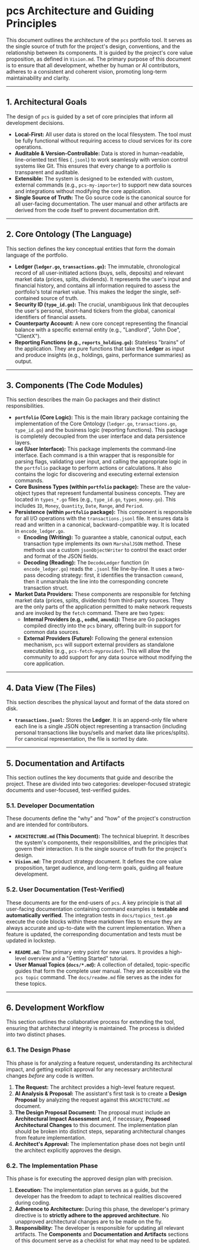 # pcs Architecture and Guiding Principles

This document outlines the architecture of the `pcs` portfolio tool. It serves as the single source of truth for the project's design, conventions, and the relationship between its components. It is guided by the project's core value proposition, as defined in `Vision.md`. The primary purpose of this document is to ensure that all development, whether by human or AI contributors, adheres to a consistent and coherent vision, promoting long-term maintainability and clarity.

---
## 1. Architectural Goals

The design of `pcs` is guided by a set of core principles that inform all development decisions.

* **Local-First:** All user data is stored on the local filesystem. The tool must be fully functional without requiring access to cloud services for its core operations.
* **Auditable & Version-Controllable:** Data is stored in human-readable, line-oriented text files (`.jsonl`) to work seamlessly with version control systems like Git. This ensures that every change to a portfolio is transparent and auditable.
* **Extensible:** The system is designed to be extended with custom, external commands (e.g., `pcs-my-importer`) to support new data sources and integrations without modifying the core application.
* **Single Source of Truth:** The Go source code is the canonical source for all user-facing documentation. The user manual and other artifacts are derived from the code itself to prevent documentation drift.

---
## 2. Core Ontology (The Language)

This section defines the key conceptual entities that form the domain language of the portfolio.

* **Ledger (`ledger.go`, `transactions.go`):** The immutable, chronological record of all user-initiated actions (buys, sells, deposits) and relevant market data (prices, splits, dividends). It represents the user's input and financial history, and contains all information required to assess the portfolio's total market value. This makes the ledger the single, self-contained source of truth.
* **Security ID (`type_id.go`):** The crucial, unambiguous link that decouples the user's personal, short-hand tickers from the global, canonical identifiers of financial assets.
* **Counterparty Account:** A new core concept representing the financial balance with a specific external entity (e.g., "Landlord", "John Doe", "ClientX").
* **Reporting Functions (e.g., `reports_holding.go`):** Stateless "brains" of the application. They are pure functions that take the **Ledger** as input and produce insights (e.g., holdings, gains, performance summaries) as output.

---
## 3. Components (The Code Modules)

This section describes the main Go packages and their distinct responsibilities.

* **`portfolio` (Core Logic):** This is the main library package containing the implementation of the Core Ontology (`ledger.go`, `transactions.go`, `type_id.go`) and the business logic (reporting functions). This package is completely decoupled from the user interface and data persistence layers.
* **`cmd` (User Interface):** This package implements the command-line interface. Each command is a thin wrapper that is responsible for parsing flags, validating user input, and calling the appropriate logic in the `portfolio` package to perform actions or calculations. It also contains the logic for discovering and executing external extension commands.
* **Core Business Types (within `portfolio` package):** These are the value-object types that represent fundamental business concepts. They are located in `types_*.go` files (e.g., `type_id.go`, `types_money.go`). This includes `ID`, `Money`, `Quantity`, `Date`, `Range`, and `Period`.
* **Persistence (within `portfolio` package):** This component is responsible for all I/O operations with the `transactions.jsonl` file. It ensures data is read and written in a canonical, backward-compatible way. It is located in `encode_ledger.go`.
    *   **Encoding (Writing):** To guarantee a stable, canonical output, each transaction type implements its own `MarshalJSON` method. These methods use a custom `jsonObjectWriter` to control the exact order and format of the JSON fields.
    *   **Decoding (Reading):** The `DecodeLedger` function (in `encode_ledger.go`) reads the `.jsonl` file line-by-line. It uses a two-pass decoding strategy: first, it identifies the transaction `command`, then it unmarshals the line into the corresponding concrete transaction struct.
* **Market Data Providers:** These components are responsible for fetching market data (prices, splits, dividends) from third-party sources. They are the only parts of the application permitted to make network requests and are invoked by the `fetch` command. There are two types:
    *   **Internal Providers (e.g., `eodhd`, `amundi`):** These are Go packages compiled directly into the `pcs` binary, offering built-in support for common data sources.
    *   **External Providers (Future):** Following the general extension mechanism, `pcs` will support external providers as standalone executables (e.g., `pcs-fetch-myprovider`). This will allow the community to add support for any data source without modifying the core application.

---
## 4. Data View (The Files)

This section describes the physical layout and format of the data stored on disk.

* **`transactions.jsonl`:** Stores the **Ledger**. It is an append-only file where each line is a single JSON object representing a transaction (including personal transactions like buys/sells and market data like prices/splits). For canonical representation, the file is sorted by date.

---
## 5. Documentation and Artifacts
 
This section outlines the key documents that guide and describe the project. These are divided into two categories: developer-focused strategic documents and user-focused, test-verified guides.
 
### 5.1. Developer Documentation
 
These documents define the "why" and "how" of the project's construction and are intended for contributors.
 
*   **`ARCHITECTURE.md` (This Document):** The technical blueprint. It describes the system's components, their responsibilities, and the principles that govern their interaction. It is the single source of truth for the project's design.
*   **`Vision.md`:** The product strategy document. It defines the core value proposition, target audience, and long-term goals, guiding all feature development.
 
### 5.2. User Documentation (Test-Verified)
 
These documents are for the end-users of `pcs`. A key principle is that all user-facing documentation containing command examples is **testable and automatically verified**. The integration tests in `docs/topics_test.go` execute the code blocks within these markdown files to ensure they are always accurate and up-to-date with the current implementation. When a feature is updated, the corresponding documentation and tests must be updated in lockstep.
 
*   **`README.md`:** The primary entry point for new users. It provides a high-level overview and a "Getting Started" tutorial.
*   **User Manual Topics (`docs/*.md`):** A collection of detailed, topic-specific guides that form the complete user manual. They are accessible via the `pcs topic` command. The `docs/readme.md` file serves as the index for these topics.

---
## 6. Development Workflow

This section outlines the collaborative process for extending the tool, ensuring that architectural integrity is maintained. The process is divided into two distinct phases.

### 6.1. The Design Phase

This phase is for analyzing a feature request, understanding its architectural impact, and getting explicit approval for any necessary architectural changes *before* any code is written.

1.  **The Request:** The architect provides a high-level feature request.
2.  **AI Analysis & Proposal:** The assistant's first task is to create a **Design Proposal** by analyzing the request against this `ARCHITECTURE.md` document.
3.  **The Design Proposal Document:** The proposal must include an **Architectural Impact Assessment** and, if necessary, **Proposed Architectural Changes** to this document. The implementation plan should be broken into distinct steps, separating architectural changes from feature implementation.
4.  **Architect's Approval:** The implementation phase does not begin until the architect explicitly approves the design.

### 6.2. The Implementation Phase

This phase is for executing the approved design plan with precision.

1.  **Execution:** The implementation plan serves as a guide, but the developer has the freedom to adapt to technical realities discovered during coding.
2.  **Adherence to Architecture:** During this phase, the developer's primary directive is to **strictly adhere to the approved architecture**. No unapproved architectural changes are to be made on the fly.
3.  **Responsibility:** The developer is responsible for updating all relevant artifacts. The **Components** and **Documentation and Artifacts** sections of this document serve as a checklist for what may need to be updated.